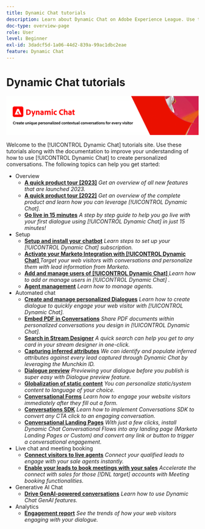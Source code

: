 ```yaml
---
title: Dynamic Chat tutorials
description: Learn about Dynamic Chat on Adobe Experience League. Use these tutorials along with the documentation to improve your understanding of how to use Dynamic Chat to create personalized conversations.
doc-type: overview-page
role: User
level: Beginner
exl-id: 3dadcf5d-1a06-44d2-839a-99ac1dbc2eae
feature: Dynamic Chat
---
```

# Dynamic Chat tutorials

![](assets/dynamic-chat-header.png)

Welcome to the [!UICONTROL Dynamic Chat]  tutorials site. Use these tutorials along with the documentation to improve your understanding of how to use [!UICONTROL Dynamic Chat]  to create personalized conversations. The following topics can help you get started:

* Overview
  * **[A quick product tour [2023]](product-tour.md)**
    *Get an overview of all new features that are launched 2023.*
  * **[A quick product tour [2022]](product-tour.md)**
    *Get an overview of the complete product and learn how you can leverage [!UICONTROL Dynamic Chat].*
  * **[Go live in 15 minutes](go-live-in-15-minutes.md)**
    *A step by step guide to help you go live with your first dialogue using [!UICONTROL Dynamic Chat]  in just 15 minutes!*
* Setup
  * **[Setup and install your chatbot](setup.md)**
    *Learn steps to set up your [!UICONTROL Dynamic Chat]  subscription.*
  * **[Activate your Marketo Integration with [!UICONTROL Dynamic Chat] ](marketo-integration.md)**
    *Target your web visitors with conversations and personalize them with lead information from Marketo.*
  * **[Add and manage users of [!UICONTROL Dynamic Chat] ](user-management.md)**
    *Learn how to add or manage users in [!UICONTROL Dynamic Chat] .*
  * **[Agent management](agent-management.md)**
    *Learn how to manage agents.*
* Automated chat
  * **[Create and manage personalized Dialogues](dialogue-management.md)**
    *Learn how to create dialogue to quickly engage your web visitor with [!UICONTROL Dynamic Chat].*
  * **[Embed PDF in Conversations](document-cloud-integration.md)**
    *Share PDF documents within personalized conversations you design in [!UICONTROL Dynamic Chat].*
  * **[Search in Stream Designer](search-in-stream-designer.md)**
    *A quick search can help you get to any card in your stream designer in one-click.*
  * **[Capturing inferred attributes](capture-inferred-attributes.md)**
    *We can identify and populate inferred attributes against every lead captured through Dynamic Chat by leveraging the Munchkin ID.*
  * **[Dialogue preview](dialogue-preview.md)**
    *Previewing your dialogue before you publish is super easy with Dialogue preview feature.*
  * **[Globalization of static content](globalization-of-static-content.md)**
    *You can personalize static/system content to language of your choice.*
  * **[Conversational Forms](conversational-forms.md)**
    *Learn how to engage your website visitors immediately after they fill out a form.*
  * **[Conversations SDK](conversations-sdk.md)**
    *Learn how to implement Conversations SDK to convert any CTA click to an engaging conversation.*
  * **[Conversational Landing Pages](conversational-landing-pages.md)**
    *With just a few clicks, install Dynamic Chat Conversational Flows into any landing page (Marketo Landing Pages or Custom) and convert any link or button to trigger a conversational engagement.*
* Live chat and meeting booking
  * **[Connect visitors to live agents](connect-visitors-to-live-agents.md)**
    *Connect your qualified leads to engage with your sale agents instantly.*
  * **[Enable your leads to book meetings with your sales](meeting-booking.md)**
   *Accelerate the connect with sales for those [!DNL target] accounts with Meeting booking functionalities.*
* Generative AI Chat
  * **[Drive GenAI-powered conversations](gen-ai-features.md)**
    *Learn how to use Dynamic Chat GenAI features.*
* Analytics
  * **[Engagement report](engagement-report.md)**
    *See the trends of how your web visitors engaging with your dialogue.*
